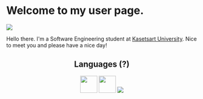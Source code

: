 # Welcome to my user page.
![](https://komarev.com/ghpvc/?username=Jangsoodlor&label=Curious+Vistiors)

Hello there. I'm a Software Engineering student at [Kasetsart University](https://www.ku.ac.th/th). Nice to meet you and please have a nice day!



<h2 align="center">Languages (?)</h2>
<p align="center">
    <img src = "https://upload.wikimedia.org/wikipedia/commons/thumb/a/a9/Flag_of_Thailand.svg/1200px-Flag_of_Thailand.svg.png" height = "45">
    <img src = "https://upload.wikimedia.org/wikipedia/commons/thumb/a/a5/Flag_of_the_United_Kingdom_%281-2%29.svg/1920px-Flag_of_the_United_Kingdom_%281-2%29.svg.png" height = "45">
    <img src = "https://skillicons.dev/icons?i=python,md,html,css">
</p>
